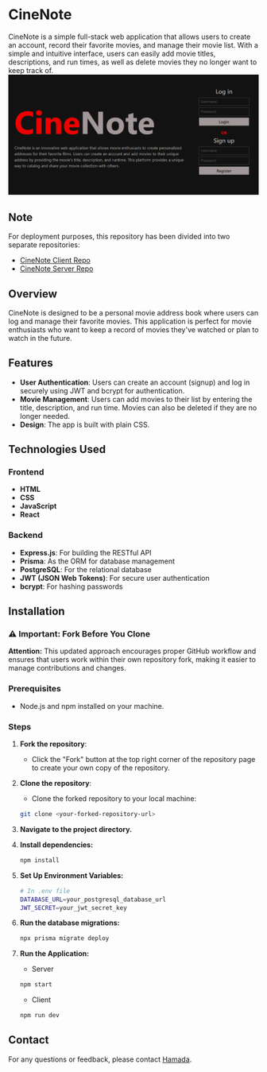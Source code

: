 # CineNote

CineNote is a simple full-stack web application that allows users to create an account, record their favorite movies, and manage their movie list. With a simple and intuitive interface, users can easily add movie titles, descriptions, and run times, as well as delete movies they no longer want to keep track of.
![My Project Home Page](./assets/home-page.png)

## Note

For deployment purposes, this repository has been divided into two separate repositories:

- [CineNote Client Repo](https://github.com/Hamada-AB/cinenote-client)
- [CineNote Server Repo](https://github.com/Hamada-AB/cinenote-server)

## Overview

CineNote is designed to be a personal movie address book where users can log and manage their favorite movies. This application is perfect for movie enthusiasts who want to keep a record of movies they've watched or plan to watch in the future.

## Features

- **User Authentication**: Users can create an account (signup) and log in securely using JWT and bcrypt for authentication.
- **Movie Management**: Users can add movies to their list by entering the title, description, and run time. Movies can also be deleted if they are no longer needed.
- **Design**: The app is built with plain CSS.

## Technologies Used

### Frontend

- **HTML**
- **CSS**
- **JavaScript**
- **React**

### Backend

- **Express.js**: For building the RESTful API
- **Prisma**: As the ORM for database management
- **PostgreSQL**: For the relational database
- **JWT (JSON Web Tokens)**: For secure user authentication
- **bcrypt**: For hashing passwords

## Installation

### ⚠️ Important: Fork Before You Clone

**Attention:** This updated approach encourages proper GitHub workflow and ensures that users work within their own repository fork, making it easier to manage contributions and changes.

### Prerequisites

- Node.js and npm installed on your machine.

### Steps

1. **Fork the repository**:

   - Click the "Fork" button at the top right corner of the repository page to create your own copy of the repository.

2. **Clone the repository**:

   - Clone the forked repository to your local machine:

   ```bash
   git clone <your-forked-repository-url>

   ```

3. **Navigate to the project directory.**

4. **Install dependencies:**

   ```bash
   npm install

   ```

5. **Set Up Environment Variables:**

   ```bash
   # In .env file
   DATABASE_URL=your_postgresql_database_url
   JWT_SECRET=your_jwt_secret_key

   ```

6. **Run the database migrations:**

   ```bash
   npx prisma migrate deploy

   ```

7. **Run the Application:**

   - Server

   ```bash
   npm start

   ```

   - Client

   ```bash
   npm run dev
   ```

## Contact

For any questions or feedback, please contact [Hamada](https://hmad.netlify.app/).
